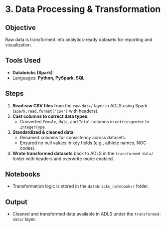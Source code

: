 # 3. Data Processing & Transformation

## Objective  
Raw data is transformed into analytics-ready datasets for reporting and visualization.  

## Tools Used  
- **Databricks (Spark)**  
- Languages: **Python, PySpark, SQL**  

## Steps  
1. **Read raw CSV files** from the `raw-data/` layer in ADLS using Spark (`spark.read.format("csv")` with headers).  
2. **Cast columns to correct data types**:  
   - Converted `Female`, `Male`, and `Total` columns in `entriesgender` to `IntegerType`.  
3. **Standardized & cleaned data**:  
   - Renamed columns for consistency across datasets.  
   - Ensured no null values in key fields (e.g., athlete names, NOC codes).  
4. **Wrote transformed datasets** back to ADLS in the `transformed-data/` folder with headers and overwrite mode enabled.  


## Notebooks  
- Transformation logic is stored in the `databricks_notebooks/` folder.  

## Output  
- Cleaned and transformed data available in ADLS under the `transformed-data/` layer.  

